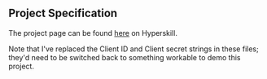 ## Project Specification

The project page can be found [here](https://hyperskill.org/projects/62?track=1) on Hyperskill.

Note that I've replaced the Client ID and Client secret strings in these files; they'd need to be switched back to something workable to demo this project. 